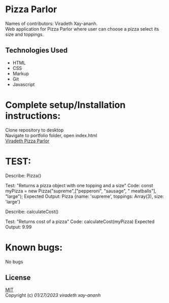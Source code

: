 # Pizza Parlor
Names of contributors: Viradeth Xay-ananh.  
Web application for Pizza Parlor where user can choose a pizza select its size and toppings.

## Technologies Used
* HTML
* CSS
* Markup
* Git
* Javascript

# Complete setup/Installation instructions:
Clone repository to desktop   
Navigate to portfolio folder, open index.html  
[Viradeth Pizza Parlor]()  

# TEST: 
Describe: Pizza()

Test: "Returns a pizza object with one topping and a size" 
Code: const myPizza = new Pizza("supreme",["pepperoni", "sausage", " meatballs"], "large");
Expected Output: Pizza {name: 'supreme', toppings: Array(3), size: 'large'}

Describe: calculateCost()

Test: "Returns cost of a pizza" 
Code: calculateCost(myPizza)
Expected Output: 9.99

# Known bugs: 
No bugs 
## License
[MIT](https://opensource.org/licenses/MIT)  
Copyright (c) _01/27/2023_ _viradeth xay-ananh_